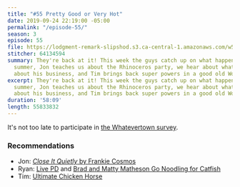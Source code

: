 ```yaml
---
title: "#55 Pretty Good or Very Hot"
date: 2019-09-24 22:19:00 -05:00
permalink: "/episode-55/"
season: 3
episode: 55
file: https://lodgment-remark-slipshod.s3.ca-central-1.amazonaws.com/w55.mp3
stitcher: 64134594
summary: They're back at it! This week the guys catch up on what happened over the
  summer, Jon teaches us about the Rhinoceros party, we hear about what Ryan has learned
  about his business, and Tim brings back super powers in a good old Would You Rather.
excerpt: They're back at it! This week the guys catch up on what happened over the
  summer, Jon teaches us about the Rhinoceros party, we hear about what Ryan has learned
  about his business, and Tim brings back super powers in a good old Would You Rather.
duration: '58:09'
length: 55833832
---
```


It's not too late to participate in [the Whatevertown survey](https://whatevertown.typeform.com/to/oS50hM).

### Recommendations
- Jon: [*Close It Quietly* by Frankie Cosmos](https://open.spotify.com/album/1ktNpFgxer2jAIGyiTpmvJ?si=tzo21kVoQ9Sf2baeHvR-bw)
- Ryan: [Live PD](https://www.aetv.com/shows/live-pd) and [Brad and Matty Matheson Go Noodling for Catfish](https://youtu.be/-JkcZRBUNtw)
- Tim: [Ultimate Chicken Horse](https://www.cleverendeavourgames.com/ultimate-chicken-horse)
